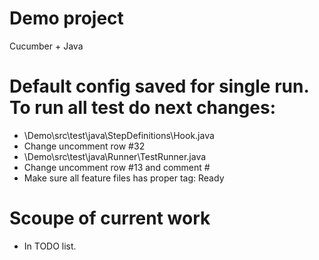 # Demo project
Cucumber + Java

# Default config saved for single run. To run all test do next changes:
- \Demo\src\test\java\StepDefinitions\Hook.java
- Change uncomment row #32
- \Demo\src\test\java\Runner\TestRunner.java
- Change uncomment row #13 and comment #
- Make sure all feature files has proper tag: Ready

# Scoupe of current work
- In TODO list.
